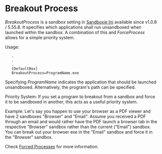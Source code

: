 # Breakout Process

_BreakoutProcess_  is a sandbox setting in [Sandboxie Ini](SandboxieIni.md) available since v1.0.8 / 5.55.8. It specifies which applications shall run unsandboxed when launched within the sandbox. A combination of this and _ForceProcess_ allows for a simple priority system.

Usage:

```
   .
   .
   .
   [DefaultBox]
   BreakoutProcess=ProgramName.exe
```

Specifying _ProgramName_ indicates the application that should be launched unsandboxed. Alternatively, the program's path can be specified.

Priority System:
If you set a program to breakout from a sandbox and force it to be sandboxed in another, this acts as a useful priority system.

Example:
Let's say you happen to use your browser as a PDF viewer and have 2 sandboxes "Browser" and "Email". Assume you received a PDF through an email and would rather have the PDF launch a browser tab in the respective "Browser" sandbox rather than the current ("Email") sandbox. You can break out your browser exe in the "Email" sandbox and force it in the "Browser" sandbox.

Check [Forced Processes](SP_ForcedFolderProcess.md#forced-processes) for more information.
